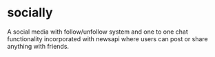 # socially
A social media with follow/unfollow system
and one to one chat functionality incorporated
with newsapi where users can post or share
anything with friends.
